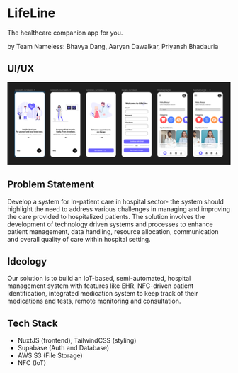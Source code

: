 # LifeLine

The healthcare companion app for you.

by Team Nameless: Bhavya Dang, Aaryan Dawalkar, Priyansh Bhadauria

## UI/UX

![Figma Design](design.png)

## Problem Statement

Develop a system for In-patient care in hospital sector- the system should highlight the need to address various challenges in managing and improving the care provided to hospitalized patients. The solution involves the development of technology driven systems and processes to enhance patient management, data handling, resource allocation, communication and overall quality of care within hospital setting.

## Ideology

Our solution is to build an IoT-based, semi-automated, hospital management system with features like EHR, NFC-driven patient identification,
integrated medication system to keep track of their medications and tests, remote monitoring and consultation.

## Tech Stack

- NuxtJS (frontend), TailwindCSS (styling)
- Supabase (Auth and Database)
- AWS S3 (File Storage)
- NFC (IoT)
